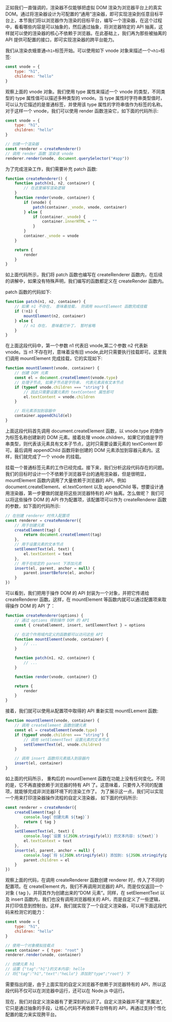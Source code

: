 正如我们一直强调的，渲染器不仅能够把虚拟 DOM 渲染为浏览器平台上的真实 DOM。通过将渲染器设计为可配置的“通用”渲染器，即可实现渲染到任意目标平台上，本节我们将以浏览器作为渲染的目标平台，编写一个渲染器，在这个过程中，看看哪些内容是可以抽象的，然后通过抽象，将浏览器特定的 API 抽离，这样就可以使的渲染器的核心不依赖于浏览器。在此基础上，我们再为那些被抽离的 API 提供可配置的接口，即可实现渲染器的跨平台能力。

我们从渲染衣蛾普通`<h1>`标签开始。可以使用如下 vnode 对象来描述一个`<h1>`标签:

```js
const vnode = {
	type: "h1",
	children: "hello"
}
```

观察上面的 vnode 对象。我们使用 type 属性来描述一个 vnode 的类型，不同类型的 type 属性值可以描述多种类型的 vnode。当 type 属性时字符串类型值时，可以认为它描述的是普通标签，并使用该 type 属性的字符串值作为标签的名称。对于这样一个 vnode，我们可以使用 render 函数渲染它，如下面的代码所示:

```js
const vnode = {
	type: "h1",
	children: "hello"
}

// 创建一个渲染器
const renderer = createRenderer()
// 调用 render 函数 渲染该 vnode
renderer.render(vnode, document.querySelector("#app"))
```

为了完成渲染工作，我们需要补充 patch 函数:

```js
function createRenderer() {
	function patch(n1, n2, container) {
		// 在这里编写渲染逻辑
	}
	function render(vnode, container) {
		if (vnode) {
			patch(container._vnode, vnode, container)
		} else {
			if (container._vnode) {
				container.innerHTML = ""
			}
		}
		container._vnode = vnode
	}

	return {
		render
	}
}
```

如上面代码所示，我们将 patch 函数也编写在 createRenderer 函数内，在后续的讲解中，如果没有特殊声明，我们编写的函数都定义在 createRender 函数内。

patch 函数的代码如下:

```js
function patch(n1, n2, container) {
	// 如果 n1 不存在， 意味着挂载， 则调用 mountElement 函数完成挂载
	if (!n1) {
		mountElement(n2, container)
	} else {
		// n1 存在， 意味着打补丁， 暂时省略
	}
}
```

在上面这段代码中，第一个参数 n1 代表旧 vnode,第二个参数 n2 代表新 vnode。当 n1 不存在时，意味着没有旧 vnode,此时只需要执行挂载即可。这里我们调用 mountElement 完成挂载，它的实现如下:

```js
function mountElement(vnode, container) {
	// 创建 DOM 元素
	const el = document.createElement(vnode.type)
	// 处理子节点, 如果子节点是字符串， 代表元素具有文本节点
	if (typeof vnode.children === "string") {
		// 因此只需要设置元素的 textContent 属性即可
		el.textContent = vnode.children
	}

	// 将元素添加到容器中
	container.appendChild(el)
}
```

上面这段代码首先调用 document.createElement 函数，以 vnode.type 的值作为标签名称创建新的 DOM 元素。接着处理 vnode.children，如果它的值是字符串类型，则代表该元素具有文本子节点，这时只需要设置元素的 textContent 即可。最后调用 appendChild 函数将新创建的 DOM 元素添加到容器元素内。这样，我们就完成了一个 vnode 的挂载。

挂载一个普通标签元素的工作已经完成。接下来，我们分析这段代码存在的问题。我们的目标时设计一个不依赖于浏览器平台的通用渲染器，但是很明显，mountElement 函数内调用了大量依赖于浏览器的 API，例如 document.createElement、el.textContent 以及 appendChild 等。想要设计通用渲染器，第一步要做的就是将这些浏览器特有的 API 抽离。怎么做呢？ 我们可以将这些操作 DOM 的 API 作为配置项，该配置项可以作为 createRenderer 函数的参数，如下面的代码所示:

```js
// 在创建 renderer 时传入配置项
const renderer = createRenderer({
	// 用于创建元素
	createElement(tag) {
		return document.createElement(tag)
	},
	// 用于设置元素的文本节点
	setElementText(el, text) {
		el.textContent = text
	},
	// 用于在给定的 parent 下添加元素
	insert(el, parent, anchor = null) {
		parent.insertBefore(el, anchor)
	}
})
```

可以看到，我们把用于操作 DOM 的 API 封装为一个对象，并把它传递给 createRenderer 函数。这样，在 mountElement 等函数内就可以通过配置项来取得操作 DOM 的 API 了：

```js
function createRenderer(options) {
	// 通过 options 得到操作 DOM 的 API
	const { createElement, insert, setElementText } = options

	// 在这个作用域内定义的函数都可以访问这些 API
	function mountElement(vnode, container) {
		// ...
	}

	function patch(n1, n2, container) {
		// ...
	}

	function render(vnode, container) {}

	return {
		render
	}
}
```

接着，我们就可以使用从配置项中取得的 API 重新实现 mountELement 函数:

```js
function mountElement(vnode, container) {
	// 调用 createElement 函数创建元素
	const el = createElement(vnode.type)
	if (typeof vnode.children === "string") {
		// 调用 setElementText 设置元素的文本节点
		setElementText(el, vnode.children)
	}

	// 调用 insert 函数将元素插入到容器内
	insert(el, container)
}
```

如上面的代码所示， 重构后的 mountElement 函数在功能上没有任何变化。不同的是，它不再直接依赖于浏览器的特有 API 了。这意味着，只要传入不同的配置项，就能够完成非浏览器环境下的渲染工作了。 为了展示这一点，我们可以实现一个用来打印渲染器操作流程的自定义渲染器， 如下面的代码所示:

```js
const renderer = createRender({
	createElement(tag) {
		console.log(`创建元素 ${tag}`)
		return { tag }
	},
	setElementText(el, text) {
		console.log(`设置 ${JSON.stringify(el)} 的文本内容: ${text}`)
		el.textContext = text
	},
	insert(el, parent, anchor = null) {
		console.log(`将 ${JSON.stringify(el)} 添加到: ${JSON.stringify(parent)} 下`)
		parent.children = el
	}
})
```

观察上面的代码，在调用 createRenderer 函数创建 renderer 时，传入了不同的配置项。在 createElement 内，我们不再调用浏览器的 API，而是仅仅返回一个对象 { tag }，并将其作为创建出来的“DOM 元素”。同样，在 setElementText 以及 insert 函数内，我们也没有调用浏览器相关的 API，而是自定义了一些逻辑，并打印信息到控制台。这样，我们就实现了一个自定义渲染器，可以用下面这段代码来检测它的能力：

```js
const vnode = {
	type: "h1",
	children: "hello"
}

// 使用一个对象模拟挂载点
const container = { type: "root" }
renderer.render(vnode, container)

// 创建元素 h1
// 设置 {"tag":"h1"}的文本内容: hello
// 将{"tag":"h1","text":"heLlo"} 添加到"type";"root"} 下
```

需要指出的是，由于上面实现的自定义浏览器不依赖于浏览器特有的 API，所以这段代码不仅可以在浏览器中运行，还可以在 Node.js 中运行。

现在，我们对自定义渲染器有了更深刻的认识了。自定义渲染器并不是”黑魔法“,它只是通过抽象的手段，让核心代码不再依赖平台特有的 API，再通过支持个性化配置的能力来实现胯平台。
